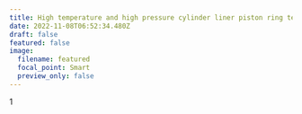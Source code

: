 ```yaml
---
title: High temperature and high pressure cylinder liner piston ring test bench
date: 2022-11-08T06:52:34.480Z
draft: false
featured: false
image:
  filename: featured
  focal_point: Smart
  preview_only: false
---
```

1